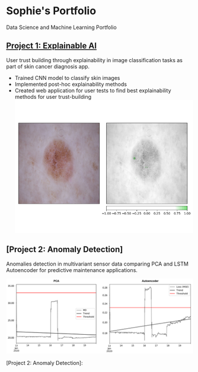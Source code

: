 # Sophie's Portfolio
Data Science and Machine Learning Portfolio

## [Project 1: Explainable AI]
User trust building through explainability in image classification tasks as part of skin cancer diagnosis app.
* Trained CNN model to classify skin images
* Implemented post-hoc explainability methods
* Created web application for user tests to find best explainability methods for user trust-building
![Occlusion_positive_30](https://github.com/sophiefuu/Sophie_Portfolio/blob/main/image/Occlusion_positive_30.png)

## [Project 2: Anomaly Detection]
Anomalies detection in multivariant sensor data comparing PCA and LSTM Autoencoder for predictive maintenance applications.

![AD_PCA](https://github.com/sophiefuu/Sophie_Portfolio/blob/main/image/Test11.png)

[Project 1: Explainable AI]: https://github.com/sophiefuu/XAI
[Project 2: Anomaly Detection]: 

